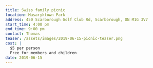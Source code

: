 ```yaml
---
title: Swiss family picnic
location: Masaryktown Park
address: 450 Scarborough Golf Club Rd, Scarborough, ON M1G 3V7
start_time: 4:00 pm
end_time: 9:00 pm
contact: Thomas
teaser: /assets/images/2019-06-15-picnic-teaser.png
cost: |
  $5 per person
  Free for members and children
date: 2019-06-15
---
```

